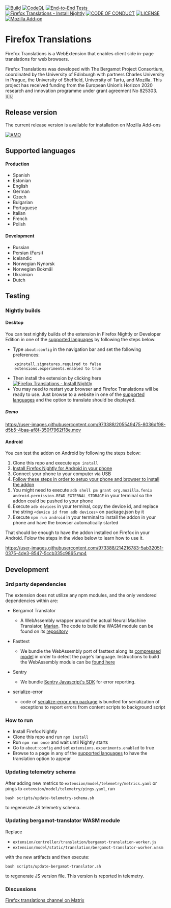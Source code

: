 [![Build](https://github.com/mozilla/firefox-translations/actions/workflows/build_main.yml/badge.svg)](https://github.com/mozilla/firefox-translations/actions/workflows/build_main.yml) [![CodeQL](https://github.com/mozilla/firefox-translations/actions/workflows/codeql-analysis.yml/badge.svg)](https://github.com/mozilla/firefox-translations/actions/workflows/codeql-analysis.yml) [![End-to-End Tests](https://github.com/mozilla/firefox-translations/actions/workflows/e2etest.yml/badge.svg?branch=main)](https://github.com/mozilla/firefox-translations/actions/workflows/e2etest.yml)  [![Firefox Translations - Install Nightly](https://img.shields.io/badge/Firefox_Translations-Install_Nightly-2ea44f)](https://github.com/mozilla/firefox-translations/releases/download/nightly/firefox_translations.xpi)  [![CODE OF CONDUCT](https://img.shields.io/badge/Contributing-Code%20of%20Conduct-blue)](https://github.com/mozilla/firefox-translations/blob/master/CODE_OF_CONDUCT.md)  [![LICENSE](https://img.shields.io/badge/LICENSE-MPL-blue)](https://github.com/mozilla/firefox-translations/blob/master/LICENSE) [![Mozilla Add-on](https://img.shields.io/amo/v/firefox-translations.svg)](https://addons.mozilla.org/en-US/firefox/addon/firefox-translations/)

# Firefox Translations
Firefox Translations is a WebExtension that enables client side in-page translations for web browsers.

Firefox Translations was developed with The Bergamot Project Consortium, coordinated by the University of Edinburgh with partners Charles University in Prague, the University of Sheffield, University of Tartu, and Mozilla. This project has received funding from the European Union’s Horizon 2020 research and innovation programme under grant agreement No 825303. 🇪🇺

## Release version

The current release version is available for installation on Mozilla Add-ons

[![AMO](https://user-images.githubusercontent.com/973388/205550053-b529d916-afcf-489b-9b25-dda151f88eec.png)](https://addons.mozilla.org/firefox/addon/firefox-translations/)

## Supported languages

#### Production
- Spanish
- Estonian
- English
- German
- Czech
- Bulgarian
- Portuguese
- Italian
- French
- Polish

#### Development
- Russian
- Persian (Farsi)
- Icelandic
- Norwegian Nynorsk
- Norwegian Bokmål
- Ukrainian
- Dutch

## Testing

### Nightly builds

#### Desktop
You can test nightly builds of the extension in Firefox Nightly or Developer Edition in one of the [supported languages](#supported-languages) by following the steps below:
- Type `about:config` in the navigation bar and set the following preferences:

```
    xpinstall.signatures.required to false
    extensions.experiments.enabled to true
```

- Then install the extension by clicking here  [![Firefox Translations - Install Nightly](https://img.shields.io/badge/Firefox_Translations-Install_Nightly-2ea44f)](https://github.com/mozilla/firefox-translations/releases/download/nightly/firefox_translations.xpi)
- You may need to restart your browser and Firefox Translations will be ready to use. Just browse to a website in one of the [supported languages](#supported-languages) and the option to translate should be displayed.

##### Demo

https://user-images.githubusercontent.com/973388/205549475-8036df98-d5b5-4baa-af8f-350f7962f18e.mov

#### Android

You can test the addon on Android by following the steps below: 

1. Clone this repo and execute `npm install`
2. [Install Firefox Nightly for Android in your phone](https://play.google.com/store/apps/details?id=org.mozilla.fenix&hl=en_US&gl=US)
3. Connect your phone to your computer via USB
4. [Follow these steps in order to setup your phone and browser to install the addon](https://extensionworkshop.com/documentation/develop/developing-extensions-for-firefox-for-android/#set-up-your-computer-and-android-emulator-or-device) 
5. You might need to execute `adb shell pm grant org.mozilla.fenix android.permission.READ_EXTERNAL_STORAGE` in your terminal so the addon could be pushed to your phone
6. Execute `adb devices` in your terminal, copy the device id, and replace the string `<device id from adb devices>` on package.json by it
7. Execute `npm run android` in your terminal to install the addon in your phone and have the browser automatically started

That should be enough to have the addon installed on Firefox in your Android. Folow the steps in the video below to learn how to use it.


https://user-images.githubusercontent.com/973388/214216783-5ab32051-0375-4de3-8547-5ccb335c9865.mp4


## Development

### 3rd party dependencies

The extension does not utilize any npm modules, and the only vendored dependencies within are:

- Bergamot Translator

    - A WebAssembly wrapper around the actual Neural Machine Translator, [Marian](https://github.com/marian-nmt/marian-dev/). The code to build the WASM module can be found on its [repository](https://github.com/mozilla/bergamot-translator#build-wasm)

- Fasttext
    - We bundle the WebAssembly port of fasttext along its [compressed model](https://fasttext.cc/docs/en/language-identification.html) in order to detect the page's language. Instructions to build the WebAssembly module can be [found here](https://fasttext.cc/docs/en/webassembly-module.html)

- Sentry
    - We bundle [Sentry Javascript's SDK](https://github.com/getsentry/sentry-javascript) for error reporting.

- serialize-error
  - code of [serialize-error npm package](https://github.com/sindresorhus/serialize-error) is bundled for serialization of exceptions to
    report errors from content scripts to background script

### How to run
- Install Firefox Nightly
- Clone this repo and run `npm install`
- Run `npm run once` and wait until Nightly starts
- Go to `about:config` and set `extensions.experiments.enabled` to true
- Browse to a page in any of the [supported languages](#supported-languages) to have the translation option to appear


### Updating telemetry schema

After adding new metrics to `extension/model/telemetry/metrics.yaml` or pings to `extension/model/telemetry/pings.yaml`, run
```
bash scripts/update-telemetry-schema.sh
```
to regenerate JS telemetry schema.

### Updating bergamot-translator WASM module

Replace
- `extension/controller/translation/bergamot-translation-worker.js`
- `extension/model/static/translation/bergamot-translator-worker.wasm`

with the new artifacts and then execute:

```
bash scripts/update-bergamot-translator.sh
```

to regenerate JS version file. This version is reported in telemetry.

### Discussions
[Firefox translations channel on Matrix](https://matrix.to/#/#firefoxtranslations:mozilla.org)

